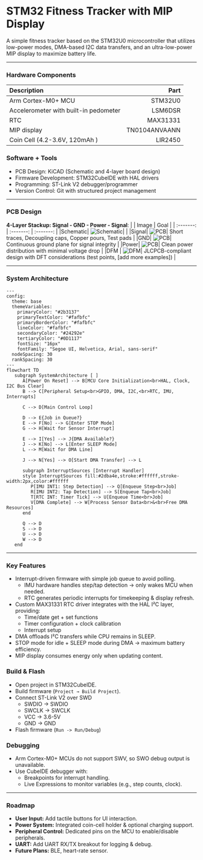 # STM32 Fitness Tracker with MIP Display
A simple fitness tracker based on the STM32U0 microcontroller that utilizes low-power modes, DMA-based I2C data transfers, and an ultra-low-power MIP display to maximize battery life.
___
### Hardware Components
| Description | Part |
| :------- | -------:|
| Arm Cortex-M0+ MCU  | STM32U0 |
| Accelerometer with built-in pedometer  | LSM6DSR |
| RTC  | MAX31331 |
| MIP display  | TN0104ANVAANN |
| Coin Cell  (4.2-3.6V, 120mAh )  | LIR2450 |

### Software + Tools
- PCB Design: KiCAD (Schematic and 4-layer board design)
- Firmware Development: STM32CubeIDE with HAL drivers
- Programming: ST-Link V2 debugger/programmer
- Version Control: Git with structured project management
___
### PCB Design
**4-Layer Stackup: Signal - GND - Power - Signal**:
|  | Image | Goal |
| :-------:  | :-------: | :-------: |
|Schematic| ![Schematic](/img/Schematic_v2.png)| |
|Signal| ![PCB](/img/PCB_sig_v2.png)| Short traces, Decoupling caps, Copper pours, Test pads |
|GND| ![PCB](/img/PCB_gnd_v2.png)| Continuous ground plane for signal integrity |
|Power| ![PCB](/img/PCB_pwr_v2.png)| Clean power distribution with minimal voltage drop |
|DFM | ![DFM](/img/DFM_v2.png)| JLCPCB-compliant design with DFT considerations (test points, [add more examples]) |
___

### System Architecture

```mermaid
---
config:
  theme: base
  themeVariables:
    primaryColor: "#2b3137"
    primaryTextColor: "#fafbfc"
    primaryBorderColor: "#fafbfc"
    lineColor: "#fafbfc"
    secondaryColor: "#24292e"
    tertiaryColor: "#0D1117"
    fontSize: "16px"
    fontFamily: "Segoe UI, Helvetica, Arial, sans-serif"
  nodeSpacing: 30
  rankSpacing: 30
---
flowchart TD
   subgraph SystemArchitecture [ ]
      A[Power On Reset] --> B[MCU Core Initialization<br>HAL, Clock, I2C Bus Clear]
      B --> C[Peripheral Setup<br>GPIO, DMA, I2C,<br>RTC, IMU, Interrupts]
      
      C --> D[Main Control Loop]
      
      D --> E{Job in Queue?}
      E --> F[No] --> G[Enter STOP Mode]
      G --> H[Wait for Sensor Interrupt]
      
      E --> I[Yes] --> J{DMA Available?}
      J --> K[No] --> L[Enter SLEEP Mode]
      L --> M[Wait for DMA Line]
      
      J --> N[Yes] --> O[Start DMA Transfer] --> L
      
      subgraph InterruptSources [Interrupt Handler]
      style InterruptSources fill:#2dba4e,stroke:#ffffff,stroke-width:2px,color:#ffffff
         P[IMU INT1: Step Detection] --> Q[Enqueue Step<br>Job]
         R[IMU INT2: Tap Detection] --> S[Enqueue Tap<br>Job]
         T[RTC INT: Timer Tick] --> U[Enqueue Time<br>Job]
         V[DMA Complete] --> W[Process Sensor Data<br>&<br>Free DMA Resources]
      end
      
      Q --> D
      S --> D
      U --> D
      W --> D
   end
```
___
### Key Features
- Interrupt-driven firmware with simple job queue to avoid polling.
   - IMU hardware handles step/tap detection → only wakes MCU when needed.
   - RTC generates periodic interrupts for timekeeping & display refresh.
- Custom MAX31331 RTC driver integrates with the HAL I²C layer, providing:
   - Time/date get + set functions
   - Timer configuration + clock calibration
   - Interrupt setup
- DMA offloads I²C transfers while CPU remains in SLEEP.
- STOP mode for idle + SLEEP mode during DMA → maximum battery efficiency.
- MIP display consumes energy only when updating content.

### Build & Flash
- Open project in STM32CubeIDE.
- Build firmware (`Project → Build Project`).
- Connect ST-Link V2 over SWD
   - SWDIO → SWDIO
   - SWCLK → SWCLK
   - VCC   → 3.6-5V
   - GND   → GND
- Flash firmware (`Run -> Run/Debug`)

### Debugging
   - Arm Cortex-M0+ MCUs do not support SWV, so SWO debug output is unavailable.
   - Use CubeIDE debugger with:
      - Breakpoints for interrupt handling.
      - Live Expressions to monitor variables (e.g., step counts, clock).
___
### Roadmap
- **User Input:** Add tactile buttons for UI interaction.
- **Power System:** Integrated coin-cell holder & optional charging support.
- **Peripheral Control:** Dedicated pins on the MCU to enable/disable peripherals.
- **UART:** Add UART RX/TX breakout for logging & debug.
- **Future Plans:** BLE, heart-rate sensor.
